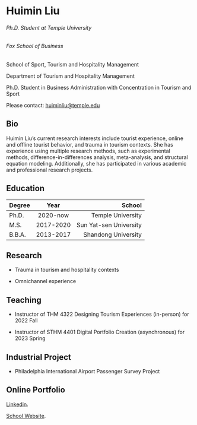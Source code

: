 # Huimin Liu
###### Ph.D. Student at Temple University
###### Fox School of Business
School of Sport, Tourism and Hospitality Management

Department of Tourism and Hospitality Management

Ph.D. Student in Business Administration with Concentration in Tourism and Sport

Please contact: huiminliu@temple.edu

## Bio

Huimin Liu’s current research interests include tourist experience, online and offline tourist behavior, and trauma in tourism contexts. She has experience using multiple research methods, such as experimental methods, difference-in-differences analysis, meta-analysis, and structural equation modeling. Additionally, she has participated in various academic and professional research projects.


## Education

| Degree        | Year          | School  |
| ------------- |:-------------:| -----:|
| Ph.D.         | 2020-now      |  Temple University |
| M.S.          | 2017-2020     |  Sun Yat-sen University |
| B.B.A.        | 2013-2017     |  Shandong University |



## Research
* Trauma in tourism and hospitality contexts

* Omnichannel experience

## Teaching
* Instructor of THM 4322 Designing Tourism Experiences (in-person) for 2022 Fall

* Instructor of STHM 4401 Digital Portfolio Creation (asynchronous) for 2023 Spring

## Industrial Project
* Philadelphia International Airport Passenger Survey Project


## Online Portfolio

 [Linkedin](https://www.linkedin.com/in/huimin-liu-245409178/).
 
 [School Website](https://www.fox.temple.edu/directory/huimin-liu).




